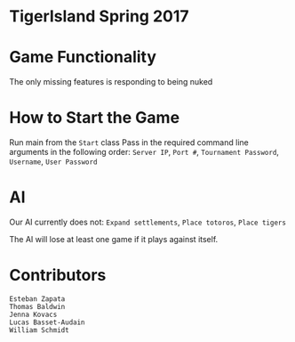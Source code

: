 # TigerIsland Spring 2017

# Game Functionality
The only missing features is responding to being nuked

# How to Start the Game
Run main from the `Start` class
Pass in the required command line arguments in the following order:
    `Server IP`,
    `Port #`,
    `Tournament Password`,
    `Username`,
    `User Password`

# AI
Our AI currently does not: `Expand settlements`, `Place totoros`, `Place tigers`

The AI will lose at least one game if it plays against itself.

# Contributors
    Esteban Zapata
    Thomas Baldwin
    Jenna Kovacs
    Lucas Basset-Audain
    William Schmidt

